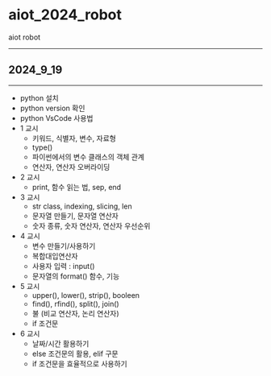 # aiot_2024_robot
aiot robot

---
## 2024_9_19
---


- python 설치
- python version 확인
- python VsCode 사용법
- 1 교시
  - 키워드, 식별자, 변수, 자료형
  - type()
  - 파이썬에서의 변수 클래스의 객체 관계
  - 연산자, 연산자 오버라이딩
- 2 교시
  - print, 함수 읽는 법, sep, end
- 3 교시
  - str class, indexing, slicing, len
  - 문자열 만들기, 문자열 연산자
  - 숫자 종류, 숫자 연산자, 연산자 우선순위
- 4 교시
  - 변수 만들기/사용하기
  - 복합대입연산자
  - 사용자 입력 : input()
  - 문자열의 format() 함수, 기능
- 5 교시
  - upper(), lower(), strip(), booleen
  - find(), rfind(), split(), join()
  - 불 (비교 연산자, 논리 연산자)
  - if 조건문
- 6 교시
  - 날짜/시간 활용하기
  - else 조건문의 활용, elif 구문
  - if 조건문을 효율적으로 사용하기
